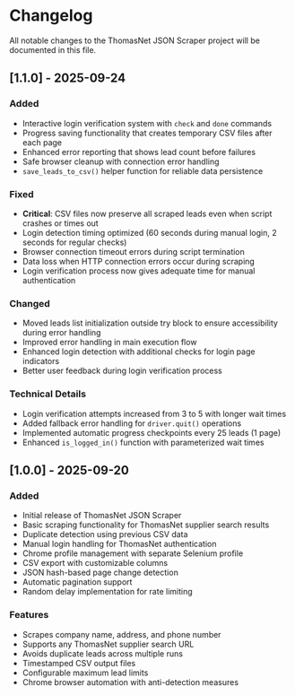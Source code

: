# Changelog

All notable changes to the ThomasNet JSON Scraper project will be documented in this file.



## [1.1.0] - 2025-09-24

### Added
- Interactive login verification system with `check` and `done` commands
- Progress saving functionality that creates temporary CSV files after each page
- Enhanced error reporting that shows lead count before failures
- Safe browser cleanup with connection error handling
- `save_leads_to_csv()` helper function for reliable data persistence

### Fixed
- **Critical**: CSV files now preserve all scraped leads even when script crashes or times out
- Login detection timing optimized (60 seconds during manual login, 2 seconds for regular checks)
- Browser connection timeout errors during script termination
- Data loss when HTTP connection errors occur during scraping
- Login verification process now gives adequate time for manual authentication

### Changed
- Moved leads list initialization outside try block to ensure accessibility during error handling
- Improved error handling in main execution flow
- Enhanced login detection with additional checks for login page indicators
- Better user feedback during login verification process

### Technical Details
- Login verification attempts increased from 3 to 5 with longer wait times
- Added fallback error handling for `driver.quit()` operations
- Implemented automatic progress checkpoints every 25 leads (1 page)
- Enhanced `is_logged_in()` function with parameterized wait times

## [1.0.0] - 2025-09-20

### Added
- Initial release of ThomasNet JSON Scraper
- Basic scraping functionality for ThomasNet supplier search results
- Duplicate detection using previous CSV data
- Manual login handling for ThomasNet authentication
- Chrome profile management with separate Selenium profile
- CSV export with customizable columns
- JSON hash-based page change detection
- Automatic pagination support
- Random delay implementation for rate limiting

### Features
- Scrapes company name, address, and phone number
- Supports any ThomasNet supplier search URL
- Avoids duplicate leads across multiple runs
- Timestamped CSV output files
- Configurable maximum lead limits
- Chrome browser automation with anti-detection measures